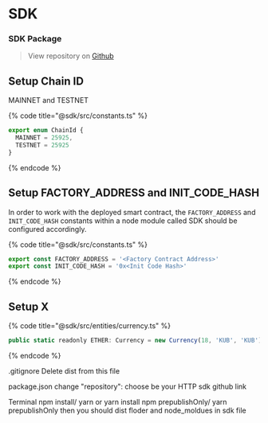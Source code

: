 # SDK

### SDK Package

> View repository on [Github](https://github.com/thanakiat-gusgus/pancake-swap-sdk.git)

## Setup Chain ID

MAINNET and TESTNET 

{% code title="@sdk/src/constants.ts" %}
```javascript
export enum ChainId {
  MAINNET = 25925,
  TESTNET = 25925
}
```
{% endcode %}

## Setup FACTORY\_ADDRESS and INIT\_CODE\_HASH

In order to work with the deployed smart contract, the `FACTORY_ADDRESS` and `INIT_CODE_HASH` constants within a node module called SDK should be configured accordingly.

{% code title="@sdk/src/constants.ts" %}
```javascript
export const FACTORY_ADDRESS = '<Factory Contract Address>'
export const INIT_CODE_HASH = '0x<Init Code Hash>'
```
{% endcode %}

## Setup X



{% code title="@sdk/src/entities/currency.ts" %}
```javascript
public static readonly ETHER: Currency = new Currency(18, 'KUB', 'KUB')
```
{% endcode %}

.gitignore Delete dist from this file

package.json change "repository": choose be your HTTP sdk github link

Terminal npm install/ yarn or yarn install npm prepublishOnly/ yarn prepublishOnly then you should dist floder and node\_moldues in sdk file



